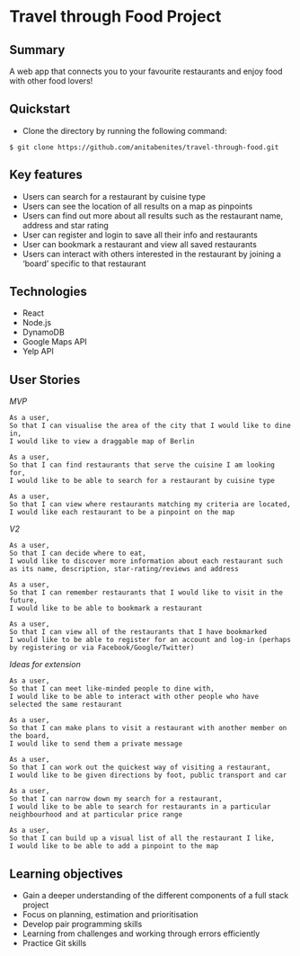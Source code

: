 # Travel through Food Project

## Summary
A web app that connects you to your favourite restaurants and enjoy food with other food lovers!

## Quickstart

* Clone the directory by running the following command:

```
$ git clone https://github.com/anitabenites/travel-through-food.git
```

## Key features
* Users can search for a restaurant by cuisine type
* Users can see the location of all results on a map as pinpoints
* Users can find out more about all results such as the restaurant name, address and star rating
* User can register and login to save all their info and restaurants
* User can bookmark a restaurant and view all saved restaurants
* Users can interact with others interested in the restaurant by joining a ‘board’ specific to that restaurant

## Technologies
* React
* Node.js
* DynamoDB
* Google Maps API
* Yelp API

## User Stories

*MVP*

```
As a user,
So that I can visualise the area of the city that I would like to dine in,
I would like to view a draggable map of Berlin
```

```
As a user,
So that I can find restaurants that serve the cuisine I am looking for,
I would like to be able to search for a restaurant by cuisine type
```

```
As a user,
So that I can view where restaurants matching my criteria are located,
I would like each restaurant to be a pinpoint on the map
```

*V2*

```
As a user,
So that I can decide where to eat,
I would like to discover more information about each restaurant such as its name, description, star-rating/reviews and address
```

```
As a user,
So that I can remember restaurants that I would like to visit in the future,
I would like to be able to bookmark a restaurant
```

```
As a user,
So that I can view all of the restaurants that I have bookmarked
I would like to be able to register for an account and log-in (perhaps by registering or via Facebook/Google/Twitter)
```

*Ideas for extension*
 ```
As a user,
So that I can meet like-minded people to dine with,
I would like to be able to interact with other people who have selected the same restaurant
```

```
As a user,
So that I can make plans to visit a restaurant with another member on the board,
I would like to send them a private message
```

```
As a user,
So that I can work out the quickest way of visiting a restaurant,
I would like to be given directions by foot, public transport and car
```

```
As a user,
So that I can narrow down my search for a restaurant,
I would like to be able to search for restaurants in a particular neighbourhood and at particular price range
```

```
As a user,
So that I can build up a visual list of all the restaurant I like,
I would like to be able to add a pinpoint to the map
```

## Learning objectives
* Gain a deeper understanding of the different components of a full stack project
* Focus on planning, estimation and prioritisation
* Develop pair programming skills
* Learning from challenges and working through errors efficiently
* Practice Git skills
